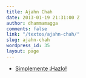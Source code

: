 ```yaml
---
title: Ajahn Chah
date: 2013-01-19 21:31:00 Z
author: dhammamagga
comments: false
link: "/textos/ajahn-chah/"
slug: ajahn-chah
wordpress_id: 35
layout: page
---
```


  * [Simplemente ¡Hazlo!](http://dhammamagga.wordpress.com/textos/ajahn-chah/hazlo/)


